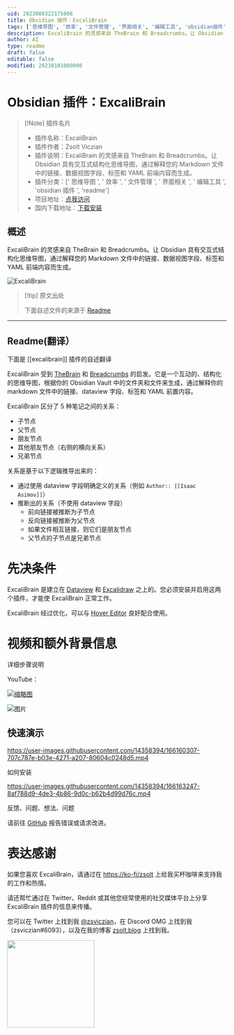 ```yaml
---
uid: 2023080322175606
title: Obsidian 插件：ExcaliBrain
tags: ['思维导图', '效率', '文件管理', '界面相关', '编辑工具', 'obsidian插件', 'readme']
description: ExcaliBrain 的灵感来自 TheBrain 和 Breadcrumbs。让 Obsidian 具有交互式结构化思维导图，通过解释您的 Markdown 文件中的链接、数据视图字段、标签和 YAML 前端内容而生成。
author: AI
type: readme
draft: false
editable: false
modified: 20230101000000
---
```


# Obsidian 插件：ExcaliBrain

> [!Note] 插件名片
> - 插件名称：ExcaliBrain
> - 插件作者：Zsolt Viczian
> - 插件说明：ExcaliBrain 的灵感来自 TheBrain 和 Breadcrumbs。让 Obsidian 具有交互式结构化思维导图，通过解释您的 Markdown 文件中的链接、数据视图字段、标签和 YAML 前端内容而生成。
> - 插件分类：[' 思维导图 ', ' 效率 ', ' 文件管理 ', ' 界面相关 ', ' 编辑工具 ', 'obsidian 插件 ', 'readme']
> - 项目地址：[点我访问](https://github.com/zsviczian/excalibrain)
> - 国内下载地址：[下载安装](https://pkmer.cn/products/plugin/pluginMarket/?excalibrain)

## 概述

ExcaliBrain 的灵感来自 TheBrain 和 Breadcrumbs。让 Obsidian 具有交互式结构化思维导图，通过解释您的 Markdown 文件中的链接、数据视图字段、标签和 YAML 前端内容而生成。

![ExcaliBrain](https://cdn.pkmer.cn/covers/excalibrain.PNG!pkmer)

> [!tip] 原文出处
>
>下面自述文件的来源于 [Readme](https://ghproxy.net/https://raw.githubusercontent.com/zsviczian/excalibrain/master/README.md)

---

## Readme(翻译）

下面是 [[excalibrain]] 插件的自述翻译

ExcaliBrain 受到 [TheBrain](https://www.thebrain.com) 和 [Breadcrumbs](https://github.com/SkepticMystic/breadcrumbs) 的启发。它是一个互动的、结构化的思维导图，根据你的 Obsidian Vault 中的文件夹和文件来生成，通过解释你的 markdown 文件中的链接、dataview 字段、标签和 YAML 前置内容。

ExcaliBrain 区分了 5 种笔记之间的关系：

- 子节点
- 父节点
- 朋友节点
- 其他朋友节点（右侧的横向关系）
- 兄弟节点

关系是基于以下逻辑推导出来的：

- 通过使用 dataview 字段明确定义的关系（例如 `Author:: [[Isaac Asimov]]`）
- 推断出的关系（不使用 dataview 字段）
  - 前向链接被推断为子节点
  - 反向链接被推断为父节点
  - 如果文件相互链接，则它们是朋友节点
  - 父节点的子节点是兄弟节点

# 先决条件

ExcaliBrain 是建立在 [Dataview](https://github.com/blacksmithgu/obsidian-dataview) 和 [Excalidraw](https://github.com/zsviczian/obsidian-excalidraw-plugin) 之上的。您必须安装并启用这两个插件，才能使 ExcaliBrain 正常工作。

ExcaliBrain 经过优化，可以与 [Hover Editor](https://github.com/nothingislost/obsidian-hover-editor) 良好配合使用。

# 视频和额外背景信息

详细步骤说明

YouTube：

[![缩略图](https://user-images.githubusercontent.com/14358394/169708346-9e41289d-9536-43ec-8f70-2d2ad2d369d6.png)](https://youtu.be/gOkniMkDPyM)

![图片](https://user-images.githubusercontent.com/14358394/169708182-0096a714-4c6c-4d81-a8f0-8d2237faa300.png)

## 快速演示

<https://user-images.githubusercontent.com/14358394/166160307-707c787e-b03e-4271-a207-80604c0248d5.mp4>

如何安装

<https://user-images.githubusercontent.com/14358394/166163247-8af788d9-4de3-4b86-9d0c-b62b4d99d76c.mp4>

反馈、问题、想法、问题

请前往 [GitHub](https://github.com/zsviczian/excalibrain/issues) 报告错误或请求改进。

# 表达感谢

如果您喜欢 ExcaliBrain，请通过在 [https://ko-fi/zsolt](https://ko-fi.com/zsolt) 上给我买杯咖啡来支持我的工作和热情。

请还帮忙通过在 Twitter、Reddit 或其他您经常使用的社交媒体平台上分享 ExcaliBrain 插件的信息来传播。

您可以在 Twitter 上找到我 [@zsviczian](https://twitter.com/zsviczian)，在 Discord OMG 上找到我（zsviczian#6093），以及在我的博客 [zsolt.blog](https://zsolt.blog) 上找到我。

[<img style="float:left" src="https://user-images.githubusercontent.com/14358394/115450238-f39e8100-a21b-11eb-89d0-fa4b82cdbce8.png" width="200">](https://ko-fi.com/zsolt)
